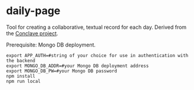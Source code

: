 # daily-page

Tool for creating a collaborative, textual record for each day. Derived from the [Conclave project](https://github.com/conclave-team/conclave).

Prerequisite: Mongo DB deployment.

```
export APP_AUTH=#string of your choice for use in authentication with the backend
export MONGO_DB_ADDR=#your Mongo DB deployment address
export MONGO_DB_PW=#your Mongo DB password
npm install
npm run local
```
